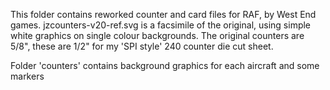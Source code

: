 This folder contains reworked counter and card files for RAF, by West End games. 
jzcounters-v20-ref.svg is a facsimile of the original, using simple white graphics on single colour backgrounds.
The original counters are 5/8", these are 1/2" for my 'SPI style' 240 counter die cut sheet.

Folder 'counters' contains background graphics for each aircraft and some markers
